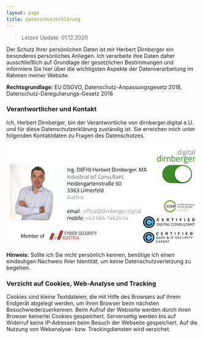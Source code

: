 ```yaml
---
layout: page
title: Datenschutzerklärung
---
```

> Letzes Update: 01.12.2020

Der Schutz Ihrer persönlichen Daten ist mir Herbert Dirnberger ein besonderes persönliches Anliegen. Ich verarbeite ihre Daten daher ausschließlich auf Grundlage der gesetzlichen Bestimmungen und informiere Sie hier über die wichtigsten Aspekte der Datenverarbeitung im Rahmen meiner Website.

**Rechtsgrundlage:** EU DSGVO, Datenschutz-Anpassungsgesetz 2018, Datenschutz-Deregulierungs-Gesetz 2018

### Verantwortlicher und Kontakt
Ich, Herbert Dirnberger, bin der Verantwortliche von dirnberger.digital e.U. und für diese Datenschutzerklärung zuständig ist. Sie erreichen mich unter folgenden Kontaktdaten zu Fragen des Datenschutzes.

![](/images/ddvcard.png)

**Hinweis:** Sollte ich Sie nicht persönlich kennen, benötige ich einen eindeutigen Nachweis ihrer Identität, um keine Datenschutzverletzung zu begehen.

### Verzicht auf Cookies, Web-Analyse und Tracking
Cookies sind kleine Textdateien, die mit Hilfe des Browsers auf Ihrem Endgerät abgelegt werden, um ihren Browser beim nächsten  Besuchwiederzuerkennen. Beim Aufruf der Webseite werden durch ihren Browser keinerlei Cookies gespeichert. Serverseitig werden bis auf Widerruf keine IP-Adressen beim Besuch der Webseite gespeichert. Auf die Nutzung von Webanalyse- bzw. Trackingdiensten wird verzichet.
